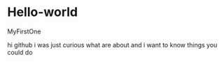 # Hello-world
MyFirstOne

hi github i was just curious what are about and i want to know things you could do
